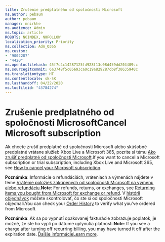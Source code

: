 ```yaml
---
title: Zrušenie predplatného od spoločnosti Microsoft
ms.author: pebaum
author: pebaum
manager: mnirkhe
ms.audience: Admin
ms.topic: article
ROBOTS: NOINDEX, NOFOLLOW
localization_priority: Priority
ms.collection: Adm_O365
ms.custom:
- "9002287"
- "4420"
ms.openlocfilehash: 45f7c4c14287125fd928f13c08d459dd204409cc
ms.sourcegitcommit: 6a3748f5c05693ca0c19a829287cb8f30635940c
ms.translationtype: HT
ms.contentlocale: sk-SK
ms.lasthandoff: 04/22/2020
ms.locfileid: "43784274"
---
```

# <a name="cancel-microsoft-subscription"></a><span data-ttu-id="92c9d-102">Zrušenie predplatného od spoločnosti Microsoft</span><span class="sxs-lookup"><span data-stu-id="92c9d-102">Cancel Microsoft subscription</span></span>

<span data-ttu-id="92c9d-103">Ak chcete zrušiť predplatné od spoločnosti Microsoft alebo skúšobné predplatné vrátane služieb Xbox Live a Microsoft 365, pozrite si tému [Ako zrušiť predplatné od spoločnosti Microsoft](https://support.microsoft.com/help/4027815).</span><span class="sxs-lookup"><span data-stu-id="92c9d-103">If you want to cancel a Microsoft subscription or trial subscription, including Xbox Live and Microsoft 365, see [How to cancel your Microsoft subscription](https://support.microsoft.com/help/4027815).</span></span>

<span data-ttu-id="92c9d-104">**Poznámka**: Informácie o refundáciách, vráteniach a výmenách nájdete v téme [Vrátenie položiek zakúpených od spoločnosti Microsoft na výmenu alebo refundáciu](https://support.microsoft.com/help/10558).</span><span class="sxs-lookup"><span data-stu-id="92c9d-104">**Note**: For refunds, returns, or exchanges, see [Returning items you bought from Microsoft for exchange or refund](https://support.microsoft.com/help/10558).</span></span> <span data-ttu-id="92c9d-105">V [histórii objednávok](https://account.microsoft.com/billing/orders/) môžete skontrolovať, čo ste si od spoločnosti Microsoft objednali.</span><span class="sxs-lookup"><span data-stu-id="92c9d-105">You can check your [Order History](https://account.microsoft.com/billing/orders/) to verify what you've ordered from Microsoft.</span></span> 

<span data-ttu-id="92c9d-106">**Poznámka**: Ak sa po vypnutí opakovanej fakturácie zobrazuje poplatok, je možné, že ste ho vypli po dátume uplynutia platnosti.</span><span class="sxs-lookup"><span data-stu-id="92c9d-106">**Note**: If you see a charge after turning off recurring billing, you may have turned it off after the expiration date.</span></span> <span data-ttu-id="92c9d-107">[Ďalšie informácie](https://support.microsoft.com/help/10640)</span><span class="sxs-lookup"><span data-stu-id="92c9d-107">[Learn more](https://support.microsoft.com/help/10640).</span></span> 
